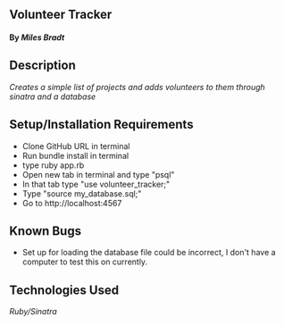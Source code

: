 ## **Volunteer Tracker**

#### By _**Miles Bradt**_

## Description

_Creates a simple list of projects and adds volunteers to them through sinatra and a database_

## Setup/Installation Requirements

* Clone GitHub URL in terminal
* Run bundle install in terminal
* type ruby app.rb
* Open new tab in terminal and type "psql"
* In that tab type "use volunteer_tracker;"
* Type "source my_database.sql;"
* Go to http://localhost:4567

## Known Bugs

* Set up for loading the database file could be incorrect, I don't have a computer to test this on currently. 

## Technologies Used
_Ruby/Sinatra_

